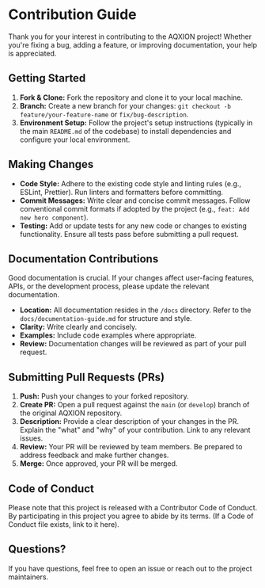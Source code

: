 # Contribution Guide

Thank you for your interest in contributing to the AQXION project! Whether you're fixing a bug, adding a feature, or improving documentation, your help is appreciated.

## Getting Started

1.  **Fork & Clone:** Fork the repository and clone it to your local machine.
2.  **Branch:** Create a new branch for your changes: `git checkout -b feature/your-feature-name` or `fix/bug-description`.
3.  **Environment Setup:** Follow the project's setup instructions (typically in the main `README.md` of the codebase) to install dependencies and configure your local environment.

## Making Changes

-   **Code Style:** Adhere to the existing code style and linting rules (e.g., ESLint, Prettier). Run linters and formatters before committing.
-   **Commit Messages:** Write clear and concise commit messages. Follow conventional commit formats if adopted by the project (e.g., `feat: Add new hero component`).
-   **Testing:** Add or update tests for any new code or changes to existing functionality. Ensure all tests pass before submitting a pull request.

## Documentation Contributions

Good documentation is crucial. If your changes affect user-facing features, APIs, or the development process, please update the relevant documentation.

-   **Location:** All documentation resides in the `/docs` directory. Refer to the `docs/documentation-guide.md` for structure and style.
-   **Clarity:** Write clearly and concisely.
-   **Examples:** Include code examples where appropriate.
-   **Review:** Documentation changes will be reviewed as part of your pull request.

## Submitting Pull Requests (PRs)

1.  **Push:** Push your changes to your forked repository.
2.  **Create PR:** Open a pull request against the `main` (or `develop`) branch of the original AQXION repository.
3.  **Description:** Provide a clear description of your changes in the PR. Explain the "what" and "why" of your contribution. Link to any relevant issues.
4.  **Review:** Your PR will be reviewed by team members. Be prepared to address feedback and make further changes.
5.  **Merge:** Once approved, your PR will be merged.

## Code of Conduct

Please note that this project is released with a Contributor Code of Conduct. By participating in this project you agree to abide by its terms. (If a Code of Conduct file exists, link to it here).

## Questions?

If you have questions, feel free to open an issue or reach out to the project maintainers.
